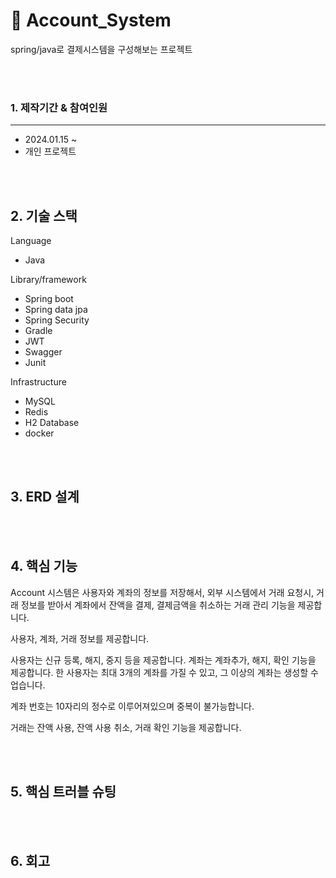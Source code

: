 # 💸 Account_System

spring/java로 결제시스템을 구성해보는 프로젝트

<br/><br/>

### 1. 제작기간 & 참여인원
---
- 2024.01.15 ~ 
- 개인 프로젝트


<br/><br/>

## 2. 기술 스택

Language
- Java

Library/framework
- Spring boot
- Spring data jpa
- Spring Security
- Gradle
- JWT
- Swagger
- Junit

Infrastructure
- MySQL
- Redis
- H2 Database
- docker

<br/><br/>

## 3. ERD 설계

<br/><br/>

## 4. 핵심 기능

Account 시스템은 사용자와 계좌의 정보를 저장해서, 외부 시스템에서 거래 요청시, 거래 정보를 받아서 계좌에서 잔액을 결제, 결제금액을 취소하는 거래 관리 기능을 제공합니다.

사용자, 계좌, 거래 정보를 제공합니다.

사용자는 신규 등록, 해지, 중지 등을 제공합니다.
계좌는 계좌추가, 해지, 확인 기능을 제공합니다. 
한 사용자는 최대 3개의 계좌를 가질 수 있고, 그 이상의 계좌는 생성할 수 업습니다.

계좌 번호는 10자리의 정수로 이루어져있으며 중복이 불가능합니다. 

거래는 잔액 사용, 잔액 사용 취소, 거래 확인 기능을 제공합니다.

<br/><br/>

## 5. 핵심 트러블 슈팅


<br/><br/>

## 6. 회고



